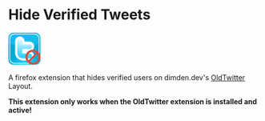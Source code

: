 # Hide Verified Tweets

<img src=https://github.com/MaxIsJoe/HideVerifiedTweets/blob/main/twitter-icon.png>

A firefox extension that hides verified users on dimden.dev's [OldTwitter](https://github.com/dimdenGD/OldTwitter/) Layout.

<b>This extension only works when the OldTwitter extension is installed and active!</b>
